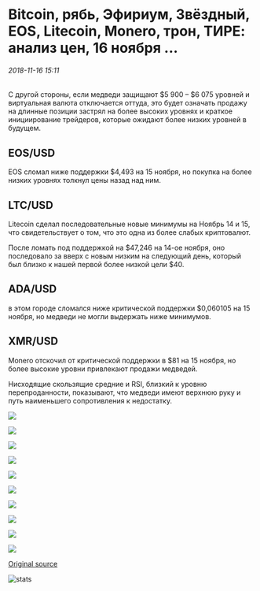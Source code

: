 # Bitcoin, рябь, Эфириум, Звёздный, EOS, Litecoin, Monero, трон, ТИРЕ: анализ цен, 16 ноября ...

###### 2018-11-16 15:11

С другой стороны, если медведи защищают $5 900 – $6 075 уровней и виртуальная валюта отключается оттуда, это будет означать продажу на длинные позиции застрял на более высоких уровнях и краткое инициирование трейдеров, которые ожидают более низких уровней в будущем.

## EOS/USD

EOS сломал ниже поддержки $4,493 на 15 ноября, но покупка на более низких уровнях толкнул цены назад над ним.

## LTC/USD

Litecoin сделал последовательные новые минимумы на Ноябрь 14 и 15, что свидетельствует о том, что это одна из более слабых криптовалют.

После ломать под поддержкой на $47,246 на 14-ое ноября, оно последовало за вверх с новым низким на следующий день, который был близко к нашей первой более низкой цели $40.

## ADA/USD

в этом городе сломался ниже критической поддержки $0,060105 на 15 ноября, но медведи не могли выдержать ниже минимумов.

## XMR/USD

Monero отскочил от критической поддержки в $81 на 15 ноября, но более высокие уровни привлекают продажи медведей.

Нисходящие скользящие средние и RSI, близкий к уровню перепроданности, показывают, что медведи имеют верхнюю руку и путь наименьшего сопротивления к недостатку.

![](https://s3.cointelegraph.com/storage/uploads/view/9a6f08cdee28238d0da3605b6593cbb4.png)

![](https://s3.cointelegraph.com/storage/uploads/view/80093c7bb91b6a52aa93e306e1b99593.png)

![](https://s3.cointelegraph.com/storage/uploads/view/e84f2eb156f5243e2220a703929fec7b.png)

![](https://s3.cointelegraph.com/storage/uploads/view/c83f876531c3b93c98b51158bb854c9b.png)

![](https://s3.cointelegraph.com/storage/uploads/view/19ca8b93c8b1c6113da850e3c88f1c76.png)

![](https://s3.cointelegraph.com/storage/uploads/view/30af789039e08d705b945745190098d2.png)

![](https://s3.cointelegraph.com/storage/uploads/view/7684f6f4c6ea803ed03f65c4e64c5bf8.png)

![](https://s3.cointelegraph.com/storage/uploads/view/af697a8f5fa2a1a16421b80628769400.png)

![](https://s3.cointelegraph.com/storage/uploads/view/53ed8810b3fa44286606d6b07b084c38.png)

![](https://s3.cointelegraph.com/storage/uploads/view/7cce77a3f5b61def82f04d9d97493c03.png)

[Original source](https://cointelegraph.com/news/bitcoin-ripple-ethereum-stellar-eos-litecoin-cardano-monero-tron-dash-price-analysis-nov-16)

![stats](https://c.statcounter.com/11760860/0/a89fa40b/1/ "stats")